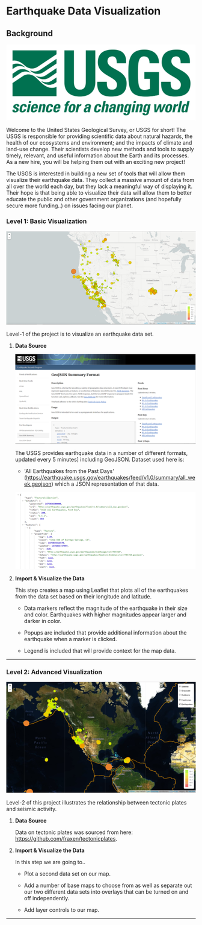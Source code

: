 # Earthquake Data Visualization

## Background

![1-Logo](Images/1-Logo.png)

Welcome to the United States Geological Survey, or USGS for short! The USGS is responsible for providing scientific data about natural hazards, the health of our ecosystems and environment; and the impacts of climate and land-use change. Their scientists develop new methods and tools to supply timely, relevant, and useful information about the Earth and its processes. As a new hire, you will be helping them out with an exciting new project!

The USGS is interested in building a new set of tools that will allow them visualize their earthquake data. They collect a massive amount of data from all over the world each day, but they lack a meaningful way of displaying it. Their hope is that being able to visualize their data will allow them to better educate the public and other government organizations (and hopefully secure more funding..) on issues facing our planet.

### Level 1: Basic Visualization

![2-BasicMap](Images/2-BasicMap.png)

Level-1 of the project is to visualize an earthquake data set.

1. **Data Source**

   ![3-Data](Images/3-Data.png)

   The USGS provides earthquake data in a number of different formats, updated every 5 minutes] including GeoJSON. Dataset
   used here is: 
      * 'All Earthquakes from the Past Days' (https://earthquake.usgs.gov/earthquakes/feed/v1.0/summary/all_week.geojson)              which a JSON representation of that data.

   ![4-JSON](Images/4-JSON.png)

2. **Import & Visualize the Data**

   This step creates a map using Leaflet that plots all of the earthquakes from the data set based on their longitude and latitude.

   * Data markers reflect the magnitude of the earthquake in their size and color. Earthquakes with higher magnitudes appear larger and darker in color.

   * Popups are included that provide additional information about the earthquake when a marker is clicked.

   * Legend is included that will provide context for the map data.

- - -

### Level 2: Advanced Visualization 

![5-Advanced](Images/5-Advanced.png)

Level-2 of this project illustrates the relationship between tectonic plates and seismic activity.

1. **Data Source**
   
   Data on tectonic plates was sourced from here: <https://github.com/fraxen/tectonicplates>.
   
2. **Import & Visualize the Data**

   In this step we are going to..

      * Plot a second data set on our map.

      * Add a number of base maps to choose from as well as separate out our two different data sets into overlays that can be      turned on and off independently.

      * Add layer controls to our map.

- - -

